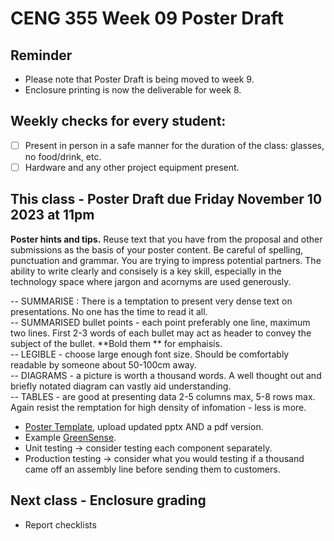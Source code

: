 # CENG 355 Week 09 Poster Draft

## Reminder
- Please note that Poster Draft is being moved to week 9.   
- Enclosure printing is now the deliverable for week 8.   

## Weekly checks for every student:
- [ ] Present in person in a safe manner for the duration of the class: glasses, no food/drink, etc.
- [ ] Hardware and any other project equipment present.

## This class - Poster Draft due Friday November 10 2023 at 11pm
**Poster hints and tips.**
Reuse text that you have from the proposal and other submissions as the basis of your poster content.
Be careful of spelling, punctuation and grammar. You are trying to impress potential partners. The ability to write clearly and consisely is a key skill, especially in the technology space where jargon and acornyms are used generously. 

-- SUMMARISE : There is a temptation to present very dense text on presentations. No one has the time to read it all.   
-- SUMMARISED bullet points - each point preferably one line, maximum two lines. First 2-3 words of each bullet may act as header to convey the subject of the bullet. **Bold them ** for emphaisis.   
-- LEGIBLE - choose large enough font size. Should be comfortably readable by someone about 50-100cm away.   
-- DIAGRAMS - a picture is worth a thousand words. A well thought out and briefly notated diagram can vastly aid understanding.   
-- TABLES - are good at presenting data 2-5 columns max, 5-8 rows max. Again resist the remptation for high density of infomation - less is more.  

- [Poster Template](https://github.com/PrototypeZone/ceng355wk05hardwareconnstatus/blob/main/HUM_Poster_Template.pptx), upload updated pptx AND a pdf version.
- Example [GreenSense](https://github.com/ryanmcadie/GreenSense/blob/4c6248bee2d33b034694df6a5dcf572f0dbefccd/Presentations/GreenSensePoster.pptx.pdf).
- Unit testing -> consider testing each component separately.
- Production testing -> consider what you would testing if a thousand came off an assembly line before sending them to customers.

## Next class - Enclosure grading
- Report checklists

